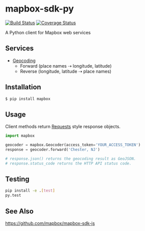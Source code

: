 # mapbox-sdk-py

[![Build Status](https://travis-ci.org/mapbox/mapbox-sdk-py.svg?branch=master)](https://travis-ci.org/mapbox/mapbox-sdk-py)
[![Coverage Status](https://coveralls.io/repos/mapbox/mapbox-sdk-py/badge.svg?branch=master&service=github)](https://coveralls.io/github/mapbox/mapbox-sdk-py?branch=master)

A Python client for Mapbox web services

## Services

* [Geocoding](https://www.mapbox.com/developers/api/geocoding/)
  * Forward (place names ⇢  longitude, latitude)
  * Reverse (longitude, latitude ⇢ place names)

## Installation

```sh
$ pip install mapbox
```

## Usage

Client methods return [Requests](http://www.python-requests.org/en/latest/)
style response objects.

```python
import mapbox

geocoder = mapbox.Geocoder(access_token='YOUR_ACCESS_TOKEN')
response = geocoder.forward('Chester, NJ')

# response.json() returns the geocoding result as GeoJSON.
# response.status_code returns the HTTP API status code.
```

## Testing

```bash
pip install -e .[test]
py.test
```

## See Also

https://github.com/mapbox/mapbox-sdk-js
